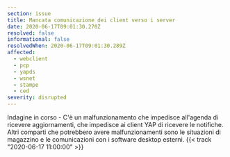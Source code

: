 ```yaml
---
section: issue
title: Mancata comunicazione dei client verso i server
date: 2020-06-17T09:01:30.270Z
resolved: false
informational: false
resolvedWhen: 2020-06-17T09:01:30.289Z
affected:
  - webclient
  - pcp
  - yapds
  - wsnet
  - stampe
  - ced
severity: disrupted
---
```

Indagine in corso - C'è un malfunzionamento che impedisce all'agenda di ricevere aggiornamenti, che impedisce ai client YAP di ricevere le notifiche. Altri comparti che potrebbero avere malfunzionamenti sono le situazioni di magazzino e le comunicazioni con i software desktop esterni. {{< track "2020-06-17 11:00:00" >}}